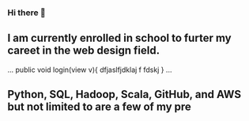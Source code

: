 ### Hi there 👋
## I am currently enrolled in school to furter my careet in the web design field.
...
public void login(view v){
dfjaslfjdklaj
f
fdskj
}
...
 ## Python, SQL, Hadoop, Scala, GitHub, and AWS but not limited to are a few of my pre

